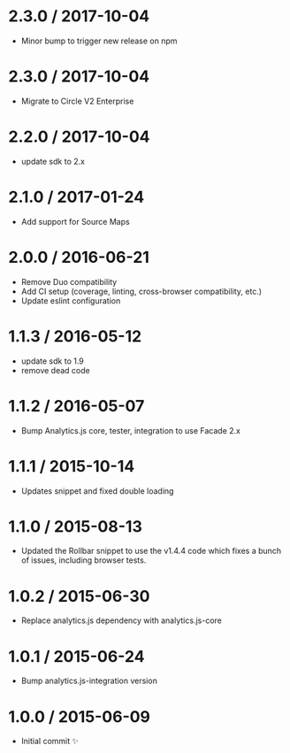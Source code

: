 2.3.0 / 2017-10-04
==================

  * Minor bump to trigger new release on npm

2.3.0 / 2017-10-04
==================

  * Migrate to Circle V2 Enterprise

2.2.0 / 2017-10-04
==================

  * update sdk to 2.x

2.1.0 / 2017-01-24
==================

  * Add support for Source Maps

2.0.0 / 2016-06-21
==================

  * Remove Duo compatibility
  * Add CI setup (coverage, linting, cross-browser compatibility, etc.)
  * Update eslint configuration


1.1.3 / 2016-05-12
==================

  * update sdk to 1.9
  * remove dead code

1.1.2 / 2016-05-07
==================

  * Bump Analytics.js core, tester, integration to use Facade 2.x

1.1.1 / 2015-10-14
==================

  * Updates snippet and fixed double loading

1.1.0 / 2015-08-13
==================

  * Updated the Rollbar snippet to use the v1.4.4 code which fixes a bunch of issues, including browser tests.


1.0.2 / 2015-06-30
==================

  * Replace analytics.js dependency with analytics.js-core

1.0.1 / 2015-06-24
==================

  * Bump analytics.js-integration version

1.0.0 / 2015-06-09
==================

  * Initial commit :sparkles:
